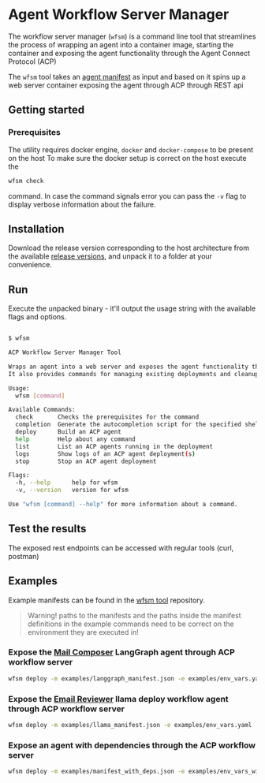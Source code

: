# Agent Workflow Server Manager

The workflow server manager (`wfsm`) is a command line tool that streamlines the process of wrapping an agent into a container image, starting the container and exposing the agent functionality through the Agent Connect Protocol (ACP)

The `wfsm` tool takes an [agent manifest](manifest.md) as input and based on it spins up a web server container exposing the agent through ACP through REST api

## Getting started

### Prerequisites

The utility requires docker engine,  `docker` and `docker-compose` to be present on the host 
To make sure the docker setup is correct on the host execute the 
```bash
wfsm check
```
command. In case the command signals error you can pass the `-v` flag to display verbose information about the failure.

## Installation

Download the release version corresponding to the host architecture from the available [release versions](https://github.com/agntcy/workflow-srv-mgr/tags), and unpack it to a folder at your convenience.

## Run 

Execute the unpacked binary - it'll output the usage string with the available flags and options. 

```bash

$ wfsm                                                                                                                                                                                   

ACP Workflow Server Manager Tool

Wraps an agent into a web server and exposes the agent functionality through ACP.
It also provides commands for managing existing deployments and cleanup tasks

Usage:
  wfsm [command]

Available Commands:
  check       Checks the prerequisites for the command
  completion  Generate the autocompletion script for the specified shell
  deploy      Build an ACP agent
  help        Help about any command
  list        List an ACP agents running in the deployment
  logs        Show logs of an ACP agent deployment(s)
  stop        Stop an ACP agent deployment

Flags:
  -h, --help      help for wfsm
  -v, --version   version for wfsm

Use "wfsm [command] --help" for more information about a command.

```


## Test the results

The exposed rest endpoints can be accessed with regular tools (curl, postman)

## Examples

Example manifests can be found in the [wfsm tool](https://github.com/agntcy/workflow-srv-mgr/examples) repository.

> Warning!
> paths to the manifests and the paths inside the manifest definitions in the example commands need to be correct on the environment they are executed in!


### Expose the [Mail Composer](https://github.com/agntcy/acp-sdk/tree/main/examples/mailcomposer) LangGraph agent through ACP workflow server 

```bash
wfsm deploy -m examples/langgraph_manifest.json -e examples/env_vars.yaml 
```


### Expose the [Email Reviewer](https://github.com/agntcy/acp-sdk/tree/main/examples/email_reviewer) llama deploy workflow agent through ACP workflow server 

```bash
wfsm deploy -m examples/llama_manifest.json -e examples/env_vars.yaml 
```

### Expose an agent with dependencies through the ACP workflow server

```bash
wfsm deploy -m examples/manifest_with_deps.json -e examples/env_vars_with_deps.yaml
```




